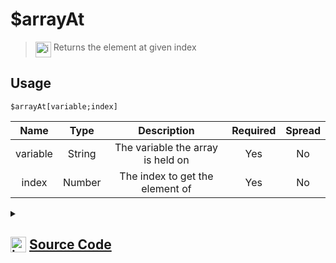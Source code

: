 # $arrayAt
> <img align="top" src="https://upload.wikimedia.org/wikipedia/commons/thumb/e/e4/Infobox_info_icon.svg/160px-Infobox_info_icon.svg.png?20150409153300" alt="image" width="25" height="auto"> Returns the element at given index
## Usage
```
$arrayAt[variable;index]
```
| Name | Type | Description | Required | Spread
| :---: | :---: | :---: | :---: | :---: |
variable | String | The variable the array is held on | Yes | No
index | Number | The index to get the element of | Yes | No
<details>
<summary>
    
## <img align="top" src="https://cdn4.iconfinder.com/data/icons/iconsimple-logotypes/512/github-512.png" alt="image" width="25" height="auto">  [Source Code](https://github.com/tryforge/ForgeScript-V2/blob/main/src/native/arrayAt.ts)
    
</summary>
    
```ts
import { ArgType, NativeFunction, Return } from "../structures"

export default new NativeFunction({
    name: "$arrayAt",
    version: "1.0.0",
    description: "Returns the element at given index",
    unwrap: true,
    brackets: true,
    args: [
        {
            name: "variable",
            description: "The variable the array is held on",
            type: ArgType.String,
            rest: false,
            required: true,
        },
        {
            name: "index",
            type: ArgType.Number,
            description: "The index to get the element of",
            rest: false,
            required: true,
        },
    ],
    execute(ctx, [variable, index]) {
        const arr = ctx.getEnvironmentKey(variable)
        return this.successJSON(Array.isArray(arr) ? arr.at(index) : undefined)
    },
})

```
    
</details>